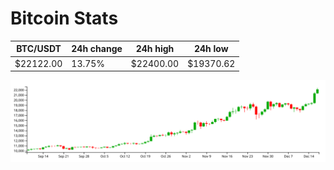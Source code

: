# Bitcoin Stats

BTC/USDT|24h change|24h high|24h low|
|---|---|---|---|
|$22122.00|13.75%|$22400.00|$19370.62|

<img src="./chart.svg">
